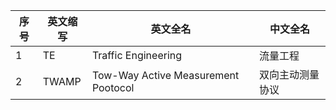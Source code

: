 | 序号 | 英文缩写 | 英文全名 | 中文全名 |
| ---- | -------- | -------- | -------- |
| 1  | TE                | Traffic Engineering                                   | 流量工程                  |
| 2 | TWAMP             | Tow-Way Active Measurement Pootocol                   | 双向主动测量协议          |

